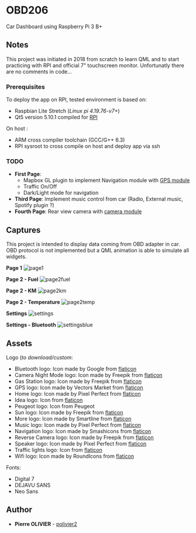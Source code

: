 # OBD206

Car Dashboard using Raspberry Pi 3 B+

## Notes

This project was initiated in 2018 from scratch to learn QML and to start practicing with RPI and official 7" touchscreen monitor. Unfortunatly there are no comments in code...

### Prerequisites

To deploy the app on RPI, tested environment is based on:

* Raspbian Lite Stretch (*Linux pi 4.19.76-v7+*)
* Qt5 version 5.10.1 compiled for [RPI](https://wiki.qt.io/Native_Build_of_Qt5_on_a_Raspberry_Pi)

On host :

* ARM cross compiler toolchain (GCC/G++ 6.3)
* RPI sysroot to cross compile on host and deploy app via ssh

### TODO

* **First Page**: 
  * Mapbox GL plugin to implement Navigation module with [GPS module](https://www.kubii.fr/cartes-extension-cameras-raspberry-pi/1922-module-gps-pour-raspberry-pi-kubii-3272496007888.html)
  * Traffic On/Off
  * Dark/Light mode for navigation
* **Third Page**: Implement music control from car (Radio, External music, Spotify plugin ?)
* **Fourth Page**: Rear view camera with [camera module](https://www.kubii.fr/cameras-accessoires/1653-module-camera-v2-8mp-kubii-640522710881.html) 


## Captures

This project is intended to display data coming from OBD adapter in car. OBD protocol is not implemented but a QML animation is able to simulate all widgets.

**Page 1**
![page1](https://github.com/polivier2/OBD206/raw/master/captures/page1.png "Page 1")

**Page 2 - Fuel**
![page2fuel](https://github.com/polivier2/OBD206/raw/master/captures/page2_fuel.png "Page 2 - Fuel")

**Page 2 - KM**
![page2km](https://github.com/polivier2/OBD206/raw/master/captures/page2_kms.png "Page 2 - KM")

**Page 2 - Temperature**
![page2temp](https://github.com/polivier2/OBD206/raw/master/captures/page2_temp.png "Page 2 - Temperature")

**Settings**
![settings](https://github.com/polivier2/OBD206/raw/master/captures/settings.png "Settings")

**Settings - Bluetooth**
![settingsblue](https://github.com/polivier2/OBD206/raw/master/captures/settings_bluetooth.png "Settings - Bluetooth")

## Assets

Logo (*to download/custom*:

* Bluetooth logo: Icon made by Google from [flaticon](www.flaticon.com)
* Camera Night Mode logo: Icon made by Freepik from [flaticon](www.flaticon.com)
* Gas Station logo: Icon made by Freepik from [flaticon](www.flaticon.com)
* GPS logo: Icon made by Vectors Market from [flaticon](www.flaticon.com)
* Home logo: Icon made by Pixel Perfect from [flaticon](www.flaticon.com)
* Idea logo: Icon from [flaticon](www.flaticon.com)
* Peugeot logo: Icon from Peugeot
* Sun logo: Icon made by Freepik from [flaticon](www.flaticon.com)
* More logo: Icon made by Smartline from [flaticon](www.flaticon.com)
* Music logo: Icon made by Pixel Perfect from [flaticon](www.flaticon.com)
* Navigation logo: Icon made by Smashicons from [flaticon](www.flaticon.com)
* Reverse Camera logo: Icon made by Freepik from [flaticon](www.flaticon.com)
* Speaker logo: Icon made by Pixel Perfect from [flaticon](www.flaticon.com)
* Traffic lights logo: Icon from [flaticon](www.flaticon.com)
* Wifi logo: Icon made by RoundIcons from [flaticon](www.flaticon.com)

Fonts: 

* Digital 7
* DEJAVU SANS
* Neo Sans
 
## Author

* **Pierre OLIVIER** - [polivier2](https://github.com/polivier2)